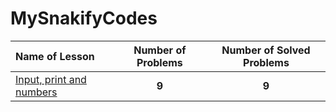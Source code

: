 # MySnakifyCodes

| Name of Lesson | Number of Problems | Number of Solved Problems |
|:-- | :---: | :--: |
| [Input, print and numbers](https://snakify.org/en/lessons/print_input_numbers/) | **9** | **9** |